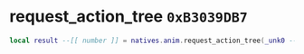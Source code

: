 # request_action_tree `0xB3039DB7`

```lua
local result --[[ number ]] = natives.anim.request_action_tree(_unk0 --[[ number ]])
```